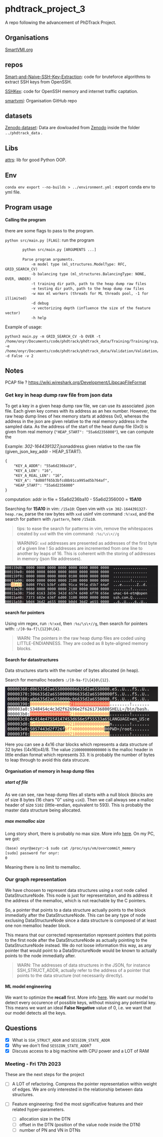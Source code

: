# phdtrack_project_3

A repo following the advancement of PhDTrack Project.


## Organisations

[SmartVMI.org](http://www.smartvmi.org/)

## repos

[Smart-and-Naive-SSH-Key-Extraction](https://github.com/smartvmi/Smart-and-Naive-SSH-Key-Extraction): code for bruteforce algorithms to extract SSH keys from OpenSSH.

[SSHKex](https://github.com/smartvmi/SSHKex): code for OpenSSH memory and internet traffic captation.

[smartvmi](https://github.com/smartvmi/smartvmi): Organisation GitHub repo

## datasets

[Zenodo dataset](https://zenodo.org/record/6537904): Data are dowloaded from [Zenodo](https://zenodo.org/record/6537904) inside the folder `../phdtrack_data` .

## Libs

[attrs](https://www.attrs.org/en/stable/index.html): lib for good Python OOP.

## Env

`conda env export --no-builds > ../environment.yml` : export conda env to yml file.

## Program usage

#### Calling the program

there are some flags to pass to the program.

`python src/main.py [FLAG]`: run the program

```shell
        python src/main.py [ARGUMENTS ...]

        Parse program arguments.
            -m model type (ml_structures.ModelType: RFC, GRID_SEARCH_CV)
            -b balancing type (ml_structures.BalancingType: NONE, OVER, UNDER)
            -t training dir path, path to the heap dump raw files
            -e testing dir path, path to the heap dump raw files
            -w max ml workers (threads for ML threads pool, -1 for illimited)
            -d debug
            -v vectorizing depth (influence the size of the feature vector)
            -h help
```

Example of usage:

```shell
python3 main.py -m GRID_SEARCH_CV -b OVER -t /home/onyr/Documents/code/phdtrack/phdtrack_data/Training/Training/scp/V_7_8_P1/16 -e /home/onyr/Documents/code/phdtrack/phdtrack_data/Validation/Validation/scp/V_7_8_P1/16 -d False -v 2
```


## Notes

PCAP file ? https://wiki.wireshark.org/Development/LibpcapFileFormat

### Get key in heap dump raw file from json data

To get a key in a given heap dump raw file, we can use its associated .json file. Each given key comes with its address as an hex number. However, the raw heap dump lines of hex memory starts at address 0x0, whereas the address in the json are given relative to the real memory address in the sampled data. As the address of the start of the head dump file (0x0) is given from real memory (`"HEAP_START": "55a6d2356000"`), we can compute the 

Example: *302-1644391327.json*address given relative to the raw file (given_json_key_addr - HEAP_START).

```
{
    "KEY_A_ADDR": "55a6d236ba10", 
    "KEY_A_LEN": "16", 
    "KEY_A_REAL_LEN": "16", 
    "KEY_A": "8d08ff65b3bfcd8b91ca995ad5b764af",
    "HEAP_START": "55a6d2356000"
}
```

computation: addr in file = 55a6d236ba10 - 55a6d2356000 = **15A10**

Searching for **15A10** in vim: `/15a10`: Open vim with `vim 302-1644391327-heap.raw`, parse the raw bytes with `xxd` usinf vim command `:%!xxd`, and the search for pattern with `/pattern`, here `/15a10`.

> tips: to ease the search for patterns in vim, remove the whitespaces created by `xxd` with the vim command: `:%s/\s\+//g`

> WARNING: `xxd` addresses are presented as addresses of the first byte of a given line ! So addresses are incremented from one line to another by leaps of 16. This is coherent with the storing of addresses in memory (json file addresses).

![search in vim for address A](img/vim/2023-01-15_09-04-16.png)

#### search for pointers

Using vim regex, run `:%!xxd`, then `:%s/\s\+//g`, then search for pointers with: `:/[0-9a-f]\{12}0\{4}`.

> WARN: The pointers in the raw heap dump files are coded using LITTLE-ENDIANNESS. They are coded as 8 byte-aligned memory blocks.

#### Search for datastructures

Data structures starts with the number of bytes allocated (in heap).

Search for memalloc headers `:/[0-9a-f]\{4}0\{12}`.

![search for data structure](./img/vim/discovering_data_structure.png)

Here you can see a 4x16 char blocks which represents a data structure of 32 bytes ((4x16)x4)/8. The value `2100000000000000` is the malloc header in little endian format which represents 33. It is probably the number of bytes to leap through to avoid this data strucure.

#### Organisation of memory in heap dump files

##### start of file

As we can see, raw heap dump files all starts with a null block (blocks are of size 8 bytes (16 chars "0" using `vim`)). Then we call always see a malloc header of size `5102` (little-endian, equivalent to 593). This is probably the master data structure being allocated.

##### max memalloc size

Long story short, there is probably no max size. More info [here](https://stackoverflow.com/a/57687432/10798114). On my PC, we got:

```shell
(base) onyr@aezyr:~$ sudo cat /proc/sys/vm/overcommit_memory 
[sudo] password for onyr: 
0

```

Meaning there is no limit to memalloc.

### Our graph representation

We have choosen to represent data structures using a root node called DataStructureNode. This node is just for representation, and its address it the address of the memalloc, which is not reachable by the C pointers.

So, a pointer that points to a data structure actually points to the block immediatly after the DataStructureNode. This can be any type of node exclusing DataStructureNode since a data structure is composed of at least one non memalloc header block.

This means that our corrected representation represent pointers that points to the first node after the DataStructureNode as actually pointing to the DataStructureNode instead. We do not loose information this way, as any pointer that would point to a DataStructureNode would be known to actually points to the node immediatly after.

> WARN: The addresses of data structures in the JSON, for instance SSH_STRUCT_ADDR, actually refer to the address of a pointer that points to the data structure (not necessarily directly).

#### ML model engineering

We want to optimize the **recall** first. More info [here](https://inside-machinelearning.com/en/recall-precision-f1-score-simple-metric-explanation-machine-learning/). We want our model to detect every occurence of possible keys, without missing any potential key. This means we want an ideal **False Negative** value of 0, i.e. we want that our model detects all the keys.

## Questions

* [X] What is `SSH_STRUCT_ADDR` and `SESSION_STATE_ADDR`
* [X] Why we don't find `SESSION_STATE_ADDR`?
* [X] Discuss access to a big machine with CPU power and a LOT of RAM

### Meeting - Fri 17th 2023

These are the next steps for the project

* [ ] A LOT of refactoring. Compress the pointer representation within weight of edges. We are only interested in the relationship between data structures.
* [ ] Feature engineering: find the most significative features and their related hyper-parameters.

  * [ ] allocation size in the DTN
  * [ ] offset in the DTN (position of the value node inside the DTN)
  * [ ] number of PN and VN in DTNs
